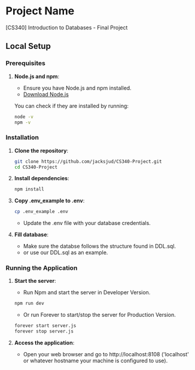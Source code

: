 # Project Name
[CS340] Introduction to Databases - Final Project

## Local Setup

### Prerequisites

1. **Node.js and npm**:
   - Ensure you have Node.js and npm installed.
   - [Download Node.js](https://nodejs.org/)

   You can check if they are installed by running:
   ```sh
   node -v
   npm -v
   ```

### Installation

1. **Clone the repository**:
    ```sh
    git clone https://github.com/jacksjud/CS340-Project.git
    cd CS340-Project
    ```

2. **Install dependencies**:
    ```sh
    npm install
    ```

3. **Copy .env_example to .env**:
    ```sh 
    cp .env_example .env
    ```
    - Update the .env file with your database credentials.

4. **Fill database**:
    - Make sure the databse follows the structure found in DDL.sql.
    - or use our DDL.sql as an example.


### Running the Application

1. **Start the server**:
    - Run Npm and start the server in Developer Version.
    ```sh
    npm run dev
    ```
    - Or run Forever to start/stop the server for Production Version.
    ```sh
    forever start server.js
    forever stop server.js
    ```


2. **Access the application**:
    - Open your web browser and go to http://localhost:8108 ('localhost' or whatever hostname your machine is configured to use).